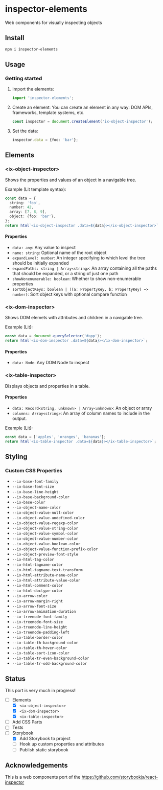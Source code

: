 # inspector-elements

Web components for visually inspecting objects

## Install

```sh
npm i inspector-elements
```

## Usage

### Getting started

1. Import the elements:
    ```ts
    import 'inspector-elements';
    ```

2. Create an element:
    You can create an element in any way: DOM APIs, frameworks, template systems, etc.
    ```ts
    const inspector = document.createElement('ix-object-inspector');
    ```
3. Set the data:
    ```ts
    inspector.data = {foo: 'bar'};
    ```

## Elements

### &lt;ix-object-inspector>

Shows the properties and values of an object in a navigable tree.

Example (Lit template syntax):
```ts
const data = {
  string: 'foo',
  number: 42,
  array: [7, 8, 9],
  object: {foo: 'bar'},
};
return html`<ix-object-inspector .data=${data}></ix-object-inspector>`
```

#### Properties
- `data: any`: Any value to inspect
- `name: string`: Optional name of the root object
- `expandLevel: number`: An integer specifying to which level the tree should be initially expanded
- `expandPaths: string | Array<string>`: An array containing all the paths that should be expanded, or a string of just one path
- `showNonenumerable: boolean`: Whether to show non-enumerable properties
- `sortObjectKeys: boolean | ((a: PropertyKey, b: PropertyKey) => number)`: Sort object keys with optional compare function

### &lt;ix-dom-inspector>

Shows DOM elemets with attributes and children in a navigable tree.

Example (Lit):
```ts
const data = document.querySelector('#app');
return html`<ix-dom-inspector .data=${data}></ix-dom-inspector>`;
```

#### Properties
- `data: Node`: Any DOM Node to inspect

### &lt;ix-table-inspector>

Displays objects and properties in a table.

#### Properties
- `data: Record<string, unknown> | Array<unknown>`: An object or array
- `columns: Array<string>`: An array of column names to include in the output.

Example (Lit):
```ts
const data = ['apples', 'oranges', 'bananas'];
return html`<ix-table-inspector .data=${data}></ix-table-inspector>`;
```

## Styling

### Custom CSS Properties

- `--ix-base-font-family`
- `--ix-base-font-size`
- `--ix-base-line-height`
- `--ix-base-background-color`
- `--ix-base-color`
- `--ix-object-name-color`
- `--ix-object-value-null-color`
- `--ix-object-value-undefined-color`
- `--ix-object-value-regexp-color`
- `--ix-object-value-string-color`
- `--ix-object-value-symbol-color`
- `--ix-object-value-number-color`
- `--ix-object-value-boolean-color`
- `--ix-object-value-function-prefix-color`
- `--ix-object-preview-font-style`
- `--ix-html-tag-color`
- `--ix-html-tagname-color`
- `--ix-html-tagname-text-transform`
- `--ix-html-attribute-name-color`
- `--ix-html-attribute-value-color`
- `--ix-html-comment-color`
- `--ix-html-doctype-color`
- `--ix-arrow-color`
- `--ix-arrow-margin-right`
- `--ix-arrow-font-size`
- `--ix-arrow-animation-duration`
- `--ix-treenode-font-family`
- `--ix-treenode-font-size`
- `--ix-treenode-line-height`
- `--ix-treenode-padding-left`
- `--ix-table-border-color`
- `--ix-table-th-background-color`
- `--ix-table-th-hover-color`
- `--ix-table-sort-icon-color`
- `--ix-table-tr-even-background-color`
- `--ix-table-tr-odd-background-color`

## Status

This port is very much in progress!

- [ ] Elements
  - [x] `<ix-object-inspector>`
  - [x] `<ix-dom-inspector>`
  - [x] `<ix-table-inspector>`
- [ ] Add CSS Parts
- [ ] Tests
- [ ] Storybook
  - [x] Add Storybook to project
  - [ ] Hook up custom properties and attributes
  - [ ] Publish static storybook

## Acknowledgements

This is a web components port of the https://github.com/storybookjs/react-inspector
